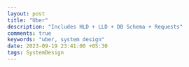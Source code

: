 ```yaml
---
layout: post
title: "Uber"
description: "Includes HLD + LLD + DB Schema + Requests"
comments: true
keywords: "uber, system design"
date: 2023-09-19 23:41:00 +05:30
tags: SystemDesign 
---
```



